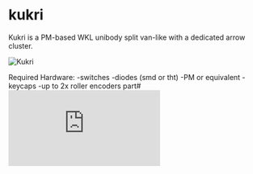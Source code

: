 # kukri
 Kukri is a PM-based WKL unibody split van-like with a dedicated arrow cluster.

![Kukri](https://cdn.discordapp.com/attachments/902661845188497459/902672885037035540/unknown.png)

Required Hardware:
-switches
-diodes (smd or tht)
-PM or equivalent
-keycaps
-up to 2x roller encoders part# ![EVQWGD001](https://www.aliexpress.com/item/4001293888953.html?spm=a2g0s.9042311.0.0.4e014c4dfA4Ye7)
